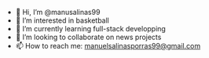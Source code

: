 - 👋 Hi, I’m @manusalinas99
- 👀 I’m interested in basketball
- 🌱 I’m currently learning full-stack developping
- 💞️ I’m looking to collaborate on news projects
- 📫 How to reach me: manuelsalinasporras99@gmail.com

<!---
manusalinas99/manusalinas99 is a ✨ special ✨ repository because its `README.md` (this file) appears on your GitHub profile.
You can click the Preview link to take a look at your changes.
--->
